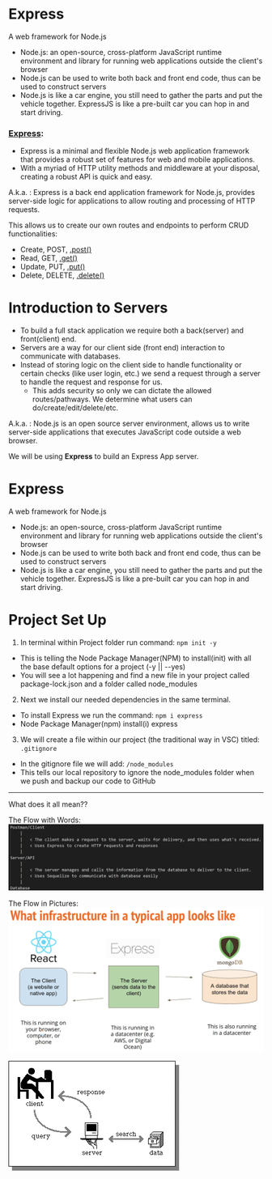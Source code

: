 # Express

A web framework for Node.js

- Node.js: an open-source, cross-platform JavaScript runtime environment and library for running web applications outside the client's browser
- Node.js can be used to write both back and front end code, thus can be used to construct servers
- Node.js is like a car engine, you still need to gather the parts and put the vehicle together. ExpressJS is like a pre-built car you can hop in and start driving.
### [Express](https://expressjs.com/):

- Express is a minimal and flexible Node.js web application framework that provides a robust set of features for web and mobile applications.
- With a myriad of HTTP utility methods and middleware at your disposal, creating a robust API is quick and easy.

A.k.a. : Express is a back end application framework for Node.js, provides server-side logic for applications to allow
routing and processing of HTTP requests.

This allows us to create our own routes and endpoints to perform CRUD functionalities:

- Create, POST, [.post()](https://expressjs.com/en/4x/api.html#app.post.method)
- Read, GET, [.get()](https://expressjs.com/en/4x/api.html#app.get)
- Update, PUT, [.put()](https://expressjs.com/en/4x/api.html#app.put.method)
- Delete, DELETE, [.delete()](https://expressjs.com/en/4x/api.html#app.delete.method)


# Introduction to Servers

- To build a full stack application we require both a back(server) and front(client) end.
- Servers are a way for our client side (front end) interaction to communicate with databases.
- Instead of storing logic on the client side to handle functionality or certain checks (like user login, etc.) we send a request through a server to handle the request and response for us.
  - This adds security so only we can dictate the allowed routes/pathways. We determine what users can do/create/edit/delete/etc.

A.k.a. : Node.js is an open source server environment, allows us to write server-side applications that executes JavaScript code outside a web browser.

We will be using **Express** to build an Express App server.

# Express

<!-- ![A simple flow image.](./assets/Software%20Flow.png) -->
A web framework for Node.js

- Node.js: an open-source, cross-platform JavaScript runtime environment and library for running web applications outside the client's browser
- Node.js can be used to write both back and front end code, thus can be used to construct servers
- Node.js is like a car engine, you still need to gather the parts and put the vehicle together. ExpressJS is like a pre-built car you can hop in and start driving.

# Project Set Up

1. In terminal within Project folder run command: `npm init -y`

- This is telling the Node Package Manager(NPM) to install(init) with all the base default options for a project (-y || --yes)
- You will see a lot happening and find a new file in your project called package-lock.json and a folder called node_modules

2. Next we install our needed dependencies in the same terminal.

- To install Express we run the command: `npm i express`
- Node Package Manager(npm) install(i) express

3. We will create a file within our project (the traditional way in VSC) titled: `.gitignore`

- In the gitignore file we will add: `/node_modules`
- This tells our local repository to ignore the node_modules folder when we push and backup our code to GitHub

---

What does it all mean??

The Flow with Words:
![Written description of what's happening with the dataflow/infrastructure.](./assets/flow.PNG)

The Flow in Pictures:
![The exact full stack flow and infrastructure we will use in class.](./assets/Full%20Stack%20Infrastructure.png)

![A simple flow image.](./assets/Software%20Flow.png)